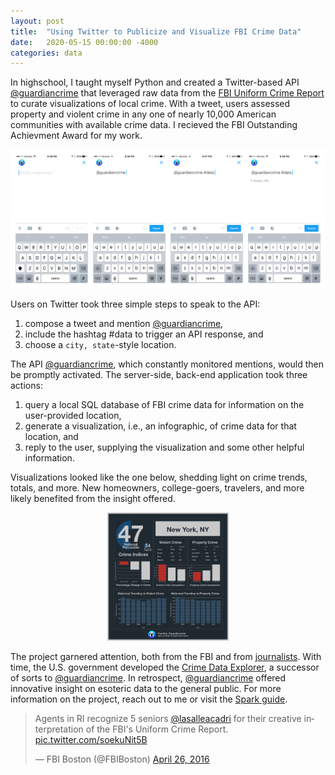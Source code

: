 ```yaml
---
layout: post
title:  "Using Twitter to Publicize and Visualize FBI Crime Data"
date:   2020-05-15 00:00:00 -4000
categories: data 
---
```


In highschool, I taught myself Python and created a Twitter-based API [@guardiancrime][twitter] that leveraged raw data from the [FBI Uniform Crime Report][ucr] to curate visualizations of local crime. With a tweet, users assessed property and violent crime in any one of nearly 10,000 American communities with available crime data. I recieved the FBI Outstanding Achievment Award for my work.

<p align="center">
  <img src="/assets/guardian_twitter_screenshots.jpg" style="zoom:50%;">
</p>

Users on Twitter took three simple steps to speak to the API: 

1. compose a tweet and mention [@guardiancrime][twitter],
2. include the hashtag #data to trigger an API response, and
3. choose a `city, state`-style location.

The API [@guardiancrime][twitter], which constantly monitored mentions, would then be promptly activated. The server-side, back-end application took three actions:

1. query a local SQL database of FBI crime data for information on the user-provided location,
2. generate a visualization, i.e., an infographic, of crime data for that location, and
3. reply to the user, supplying the visualization and some other helpful information.

Visualizations looked like the one below, shedding light on crime trends, totals, and more. New homeowners, college-goers, travelers, and more likely benefited from the insight offered. 

<p align="center">
  <img src="/assets/nyc_guardian.jpeg" style="zoom:20%;">
</p>

The project garnered attention, both from the FBI and from [journalists](https://www.crimetraveller.org/2016/01/fbi-crime-statistics-guardian-crime-project/). With time, the U.S. government developed the [Crime Data Explorer][cde], a successor of sorts to [@guardiancrime][twitter]. In retrospect, [@guardiancrime][twitter] offered innovative insight on esoteric data to the general public. For more information on the project, reach out to me or visit the [Spark guide][guide]. 

<blockquote class="twitter-tweet tw-align-center"><p lang="en" dir="ltr">Agents in RI recognize 5 seniors <a href="https://twitter.com/lasalleacadri?ref_src=twsrc%5Etfw">@lasalleacadri</a> for their creative interpretation of the FBI&#39;s Uniform Crime Report. <a href="https://t.co/soekuNit5B">pic.twitter.com/soekuNit5B</a></p>&mdash; FBI Boston (@FBIBoston) <a href="https://twitter.com/FBIBoston/status/725035898333700096?ref_src=twsrc%5Etfw">April 26, 2016</a></blockquote> <script async src="https://platform.twitter.com/widgets.js" charset="utf-8"></script>



[twitter]: https://twitter.com/guardiancrime
[guide]: https://spark.adobe.com/page/PIXhJ/
[ucr]: https://www.fbi.gov/services/cjis/ucr
[cde]: https://crime-data-explorer.fr.cloud.gov/


